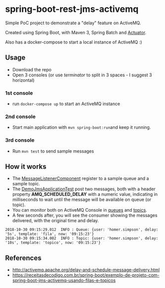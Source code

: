 # spring-boot-rest-jms-activemq

Simple PoC project to demonstrate a "delay" feature on ActiveMQ.

Created using Spring Boot, with Maven 3, Spring Batch and [Actuator](http://docs.spring.io/spring-boot/docs/current/reference/html/production-ready-endpoints.html#production-ready-endpoints). 

Also has a docker-compose to start a local instance of ActiveMQ :)

## Usage
- Download the repo
- Open 3 consoles (or use _terminator_ to split in 3 spaces - I suggest 3 horizontal)

### 1st console
- run `docker-compose up` to start an ActiveMQ instance

### 2nd console
- Start main application with `mvn spring-boot:run`and keep it running.

### 3rd console
- Run `mvn test` to send sample messages 

## How it works
- The [MessageListenerComponent](src/main/java/com/github/ricardocomar/activemq/sample/MessageListenerComponent.java) register to a sample queue and a sample topic.
- The [DemoJmsApplicationTest](src/test/java/com/github/ricardocomar/activemq/sample/DemoJmsApplicationTest.java) post two messages, both with a header property **AMQ_SCHEDULED_DELAY** with a numeric value, indicating in milliseconds to wait until the message will be available on queue (or topic).
- You can monitor both on ActiveMQ Console in [queues](http://localhost:8161/admin/queues.jsp) and [topics](http://localhost:8161/admin/topics.jsp).
- A few seconds after, you will see the consumer showing the messages delivered, with the original time and delay.
```
2018-10-30 09:15:29.012  INFO : Queue: {user: 'homer.simpson', delay: '5s', template: 'fila', now: '09:15:23'}
2018-10-30 09:15:34.002  INFO : Topic: {user: 'homer.simpson', delay: '10s', template: 'topico', now: '09:15:23'}
```

## References
- http://activemq.apache.org/delay-and-schedule-message-delivery.html
- https://receitasdecodigo.com.br/spring-boot/exemplo-de-projeto-com-spring-boot-jms-activemq-usando-filas-e-topicos
